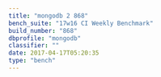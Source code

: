 ```yaml
---
title: "mongodb 2 868"
bench_suite: "17w16 CI Weekly Benchmark"
build_number: "868"
dbprofile: "mongodb"
classifier: ""
date: 2017-04-17T05:20:35
type: "bench"
---
```

